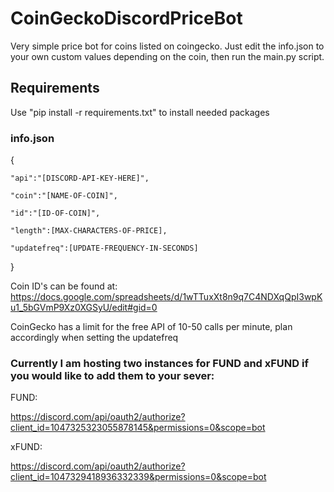 # CoinGeckoDiscordPriceBot

Very simple price bot for coins listed on coingecko. Just edit the info.json to your own custom values depending on the coin, then run the main.py script.

## Requirements

Use "pip install -r requirements.txt" to install needed packages

### info.json
{   

    "api":"[DISCORD-API-KEY-HERE]",
    
    "coin":"[NAME-OF-COIN]",
    
    "id":"[ID-OF-COIN]",
    
    "length":[MAX-CHARACTERS-OF-PRICE],
   
    "updatefreq":[UPDATE-FREQUENCY-IN-SECONDS] 
    
}

Coin ID's can be found at: https://docs.google.com/spreadsheets/d/1wTTuxXt8n9q7C4NDXqQpI3wpKu1_5bGVmP9Xz0XGSyU/edit#gid=0

CoinGecko has a limit for the free API of 10-50 calls per minute, plan accordingly when setting the updatefreq

### Currently I am hosting two instances for FUND and xFUND if you would like to add them to your sever:

FUND:

https://discord.com/api/oauth2/authorize?client_id=1047325323055878145&permissions=0&scope=bot

xFUND:

https://discord.com/api/oauth2/authorize?client_id=1047329418936332339&permissions=0&scope=bot
